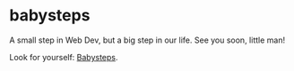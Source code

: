 # babysteps

A small step in Web Dev, but a big step in our life. See you soon, little man!

Look for yourself: [Babysteps](https://larsingerlars.github.io/babysteps/).
